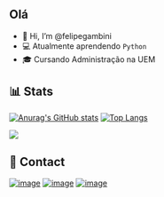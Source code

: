 ## Olá

- 👋 Hi, I’m @felipegambini
- 💻 Atualmente aprendendo `Python`
- 🎓 Cursando Administração na UEM

## 📊 Stats
[![Anurag's GitHub stats](https://github-readme-stats.vercel.app/api?username=felipegambini&show_icons=true&theme=dark&locale=pt-br)](https://github.com/anuraghazra/github-readme-stats) [![Top Langs](https://github-readme-stats.vercel.app/api/top-langs/?username=felipegambini&theme=dark&locale=pt-br&layout=compact)](https://github.com/anuraghazra/github-readme-stats)

![](https://komarev.com/ghpvc/?username=felipegambini&color=brightgreen&label=Visitas+ao+perfil)

## 📱 Contact
[![image](https://img.shields.io/badge/Instagram-E4405F?style=for-the-badge&logo=instagram&logoColor=white)](https://www.instagram.com/felipegambini/)
[![image](https://img.shields.io/badge/GitHub-100000?style=for-the-badge&logo=github&logoColor=white)](https://github.com/felipegambini)
[![image](https://img.shields.io/badge/Twitter-1DA1F2?style=for-the-badge&logo=twitter&logoColor=white)](https://twitter.com/felipegambini)
